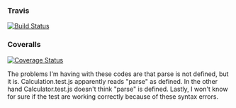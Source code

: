 ### Travis
[![Build Status](https://travis-ci.org/andyrm8052/basic_calculator_OOP.svg?branch=main)](https://travis-ci.org/andyrm8052/basic_calculator_OOP)
### Coveralls
[![Coverage Status](https://coveralls.io/repos/github/andyrm8052/basic_calculator_OOP/badge.svg?branch=main)](https://coveralls.io/github/andyrm8052/basic_calculator_OOP?branch=main)

The problems I'm having with these codes are that parse is not 
defined, but it is. Calculation.test.js apparently reads "parse" as
defined. In the other hand Calculator.test.js doesn't think "parse"
is defined. Lastly, I won't know for sure if the test are working
correctly because of these syntax errors.